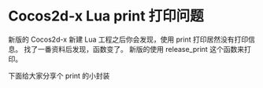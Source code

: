 # Cocos2d-x Lua print 打印问题

新版的 Cocos2d-x 新建 Lua 工程之后你会发现，使用 print 打印居然没有打印信息。
找了一番资料后发现，函数变了。
新版的使用 release_print 这个函数来打印。

下面给大家分享个 print 的小封装